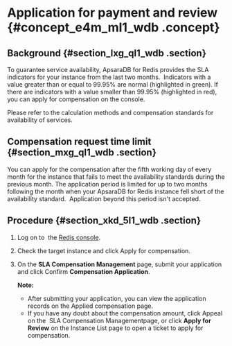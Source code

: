 # Application for payment and review {#concept_e4m_ml1_wdb .concept}

## Background {#section_lxg_ql1_wdb .section}

To guarantee service availability, ApsaraDB for Redis provides the SLA indicators for your instance from the last two months.  Indicators with a value greater than or equal to 99.95% are normal \(highlighted in green\). If there are indicators with a value smaller than 99.95% \(highlighted in red\), you can apply for compensation on the console.

Please refer to the calculation methods and compensation standards for availability of services.

## Compensation request time limit {#section_mxg_ql1_wdb .section}

You can apply for the compensation after the fifth working day of every month for the instance that fails to meet the availability standards during the previous month. The application period is limited for up to two months following the month when your ApsaraDB for Redis instance fell short of the availability standard.  Application beyond this period isn't accepted.

## Procedure {#section_xkd_5l1_wdb .section}

1.  Log on to  the [Redis console](https://kvstore.console.aliyun.com/).
2.  Check the target instance and click Apply for compensation.
3.  On the **SLA Compensation Management** page, submit your application and click Confirm **Compensation Application**.

    **Note:** 

    -   After submitting your application, you can view the application records on the Applied compensation page.
    -   If you have any doubt about the compensation amount, click Appeal on the  SLA Compensation Managementpage, or click **Apply for Review** on the Instance List page to open a ticket to apply for compensation.

